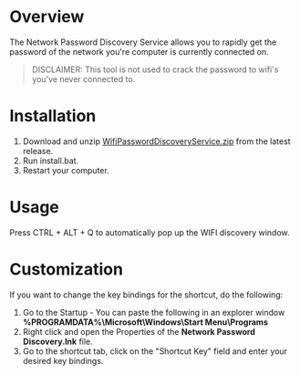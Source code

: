 # Overview
The Network Password Discovery Service allows you to rapidly get the password of the network you're computer is currently connected on.


> DISCLAIMER: This tool is not used to crack the password to wifi's you've never connected to.

# Installation
  1. Download and unzip [WifiPasswordDiscoveryService.zip](https://github.com/mastloui/WifiPasswordDiscoveryService/releases) from the latest release.
  2. Run install.bat.
  3. Restart your computer.


# Usage
Press CTRL + ALT + Q to automatically pop up the WIFI discovery window.

# Customization
If you want to change the key bindings for the shortcut, do the following:
  1. Go to the Startup - You can paste the following in an explorer window **%PROGRAMDATA%\Microsoft\Windows\Start Menu\Programs**
  2. Right click and open the Properties of the **Network Password Discovery.lnk** file.
  3. Go to the shortcut tab, click on the "Shortcut Key" field and enter your desired key bindings.